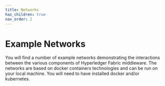 ```yaml
---
title: Networks
has_children: true
nav_order: 2
---
```


# Example Networks

You will find a number of example networks demonstrating the interactions between the various components of Hyperledger Fabric middleware. The networks are based on docker containers technologies and can be run on your local machine. You will need to have installed docker and/or kubernetes.